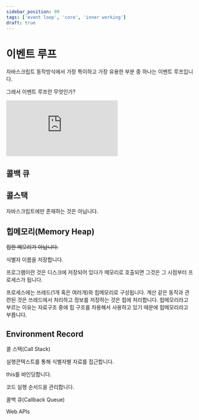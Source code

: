 ```yaml
---
sidebar_position: 99
tags: ['event loop', 'core', 'inner working']
draft: true
---
```


# 이벤트 루프

자바스크립트 동작방식에서 가장 특이하고 가장 유용한 부분 중 하나는 이벤트 루프입니다.

그래서 이벤트 루프란 무엇인가?

<iframe class="codepen" src="https://www.youtube.com/embed/8aGhZQkoFbQ" title="어쨌든 이벤트 루프는 무엇입니까? | Philip Roberts | JSConf EU" frameborder="0" allow="accelerometer; autoplay; clipboard-write; encrypted-media; gyroscope; picture-in-picture; web-share" allowfullscreen></iframe>

## 콜백 큐

## 콜스택

자바스크립트에만 존재하는 것은 아닙니다.

## 힙메모리(Memory Heap)

~~힙한 메모리가 아닙니다.~~

식별자 이름을 저장합니다.

프로그램이란 것은 디스크에 저장되어 있다가 메모리로 호출되면 그것은 그 시점부터 프로세스가 됩니다.

프로세스에는 쓰레드(1개 혹은 여러개)와 힙메모리로 구성됩니다. 계산 같은 동작과 관련된 것은 쓰레드에서 처리하고 정보를 저장하는 것은 힙에 처리합니다. 힙메모리라고 부르는 이유는 자료구조 중에 힙 구조를 차용해서 사용하고 있기 때문에 힙메모리라고 부릅니다.

## Environment Record

콜 스택(Call Stack)

실행콘텍스트를 통해 식별자별 자료를 접근합니다.

this를 바인딩합니다.

코드 실행 순서드을 관리합니다.

콜백 큐(Callback Queue)

Web APIs
